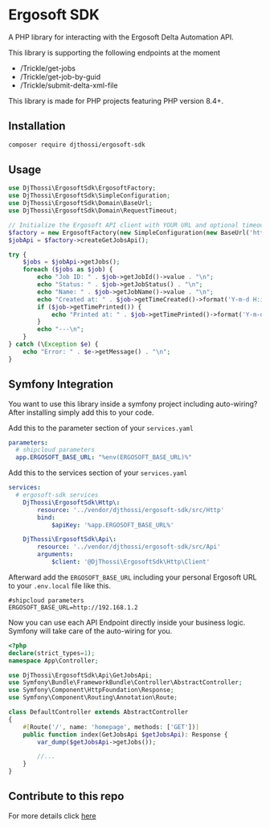 # Ergosoft SDK

A PHP library for interacting with the Ergosoft Delta Automation API.

This library is supporting the following endpoints at the moment

- /Trickle/get-jobs
- /Trickle/get-job-by-guid
- /Trickle/submit-delta-xml-file


This library is made for PHP projects featuring PHP version 8.4+.

## Installation

```bash
composer require djthossi/ergosoft-sdk
```

## Usage

```php
use DjThossi\ErgosoftSdk\ErgosoftFactory;
use DjThossi\ErgosoftSdk\SimpleConfiguration;
use DjThossi\ErgosoftSdk\Domain\BaseUrl;
use DjThossi\ErgosoftSdk\Domain\RequestTimeout;

// Initialize the Ergosoft API client with YOUR URL and optional timeout (defaults to 10s)
$factory = new ErgosoftFactory(new SimpleConfiguration(new BaseUrl('https://YOUR_API_URL')));
$jobApi = $factory->createGetJobsApi();

try {
    $jobs = $jobApi->getJobs();
    foreach ($jobs as $job) {
        echo "Job ID: " . $job->getJobId()->value . "\n";
        echo "Status: " . $job->getJobStatus() . "\n";
        echo "Name: " . $job->getJobName()->value . "\n";
        echo "Created at: " . $job->getTimeCreated()->format('Y-m-d H:i:s') . "\n";
        if ($job->getTimePrinted()) {
            echo "Printed at: " . $job->getTimePrinted()->format('Y-m-d H:i:s') . "\n";
        }
        echo "---\n";
    }
} catch (\Exception $e) {
    echo "Error: " . $e->getMessage() . "\n";
}
```

## Symfony Integration
You want to use this library inside a symfony project including auto-wiring? After installing simply add this to your code.

Add this to the parameter section of your `services.yaml`
```yaml
parameters:
  # shipcloud parameters
  app.ERGOSOFT_BASE_URL: "%env(ERGOSOFT_BASE_URL)%"
```

Add this to the services section of your `services.yaml`
```yaml
services:
  # ergosoft-sdk services
    DjThossi\ErgosoftSdk\Http\:
        resource: '../vendor/djthossi/ergosoft-sdk/src/Http'
        bind:
            $apiKey: '%app.ERGOSOFT_BASE_URL%'

    DjThossi\ErgosoftSdk\Api\:
        resource: '../vendor/djthossi/ergosoft-sdk/src/Api'
        arguments:
            $client: '@DjThossi\ErgosoftSdk\Http\Client'
```

Afterward add the `ERGOSOFT_BASE_URL` including your personal Ergosoft URL to your `.env.local` file like this.
```apacheconf
#shipcloud parameters
ERGOSOFT_BASE_URL=http://192.168.1.2
```

Now you can use each API Endpoint directly inside your business logic. Symfony will take care of the auto-wiring for you.
```php
<?php
declare(strict_types=1);
namespace App\Controller;

use DjThossi\ErgosoftSdk\Api\GetJobsApi;
use Symfony\Bundle\FrameworkBundle\Controller\AbstractController;
use Symfony\Component\HttpFoundation\Response;
use Symfony\Component\Routing\Annotation\Route;

class DefaultController extends AbstractController
{
    #[Route('/', name: 'homepage', methods: ['GET'])]
    public function index(GetJobsApi $getJobsApi): Response {
        var_dump($getJobsApi->getJobs());

        //...
    }
}
```

## Contribute to this repo
For more details click [here](CONTRIBUTING.md)
